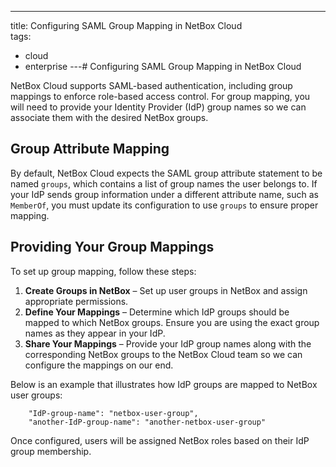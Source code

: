 ---
title: Configuring SAML Group Mapping in NetBox Cloud  
tags:
  - cloud
  - enterprise
---# Configuring SAML Group Mapping in NetBox Cloud  

NetBox Cloud supports SAML-based authentication, including group mappings to enforce role-based access control. For group mapping, you will need to provide your Identity Provider (IdP) group names so we can associate them with the desired NetBox groups.

## Group Attribute Mapping  

By default, NetBox Cloud expects the SAML group attribute statement to be named `groups`, which contains a list of group names the user belongs to. If your IdP sends group information under a different attribute name, such as `MemberOf`, you must update its configuration to use `groups` to ensure proper mapping.

## Providing Your Group Mappings  

To set up group mapping, follow these steps:  

1. **Create Groups in NetBox** – Set up user groups in NetBox and assign appropriate permissions.  
2. **Define Your Mappings** – Determine which IdP groups should be mapped to which NetBox groups. Ensure you are using the exact group names as they appear in your IdP.  
3. **Share Your Mappings** – Provide your IdP group names along with the corresponding NetBox groups to the NetBox Cloud team so we can configure the mappings on our end.  


Below is an example that illustrates how IdP groups are mapped to NetBox user groups:  

```
    "IdP-group-name": "netbox-user-group",
    "another-IdP-group-name": "another-netbox-user-group"
```

Once configured, users will be assigned NetBox roles based on their IdP group membership.